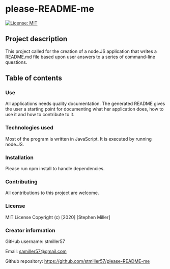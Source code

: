 # please-README-me
[![License: MIT](https://img.shields.io/badge/License-MIT-yellow.svg)](https://opensource.org/licenses/MIT)
## Project description
This project called for the creation of a node.JS application that writes a README.md file based upon user answers to a series of command-line questions.
## Table of contents
### Use
All applications needs quality documentation. The generated README gives the user a starting point for documenting what her application does, how to use it and how to contribute to it.
### Technologies used
Most of the program is written in JavaScript. It is executed by running node.JS.
### Installation
Please run npm install to handle dependencies.
### Contributing
All contributions to this project are welcome.
### License
MIT License Copyright (c) [2020] [Stephen Miller]
### Creator information
GitHub username: stmiller57

Email: samiller57@gmail.com

Github repository: https://github.com/stmiller57/please-README-me
